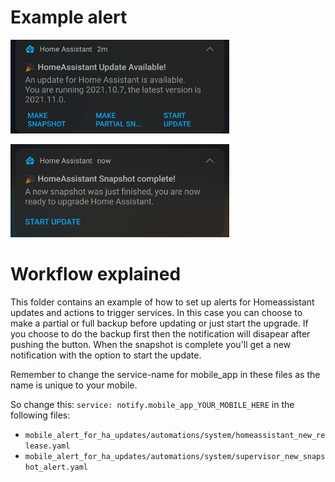 # Example alert

[<img src="images/example_usecase.jpg" width="350"/>](images/example_usecase.jpg)

[<img src="images/start_update.jpg" width="350"/>](images/start_update.jpg)

# Workflow explained

This folder contains an example of how to set up alerts for Homeassistant updates and actions to trigger services.
In this case you can choose to make a partial or full backup before updating or just start the upgrade.
If you choose to do the backup first then the notification will disapear after pushing the button.
When the snapshot is complete you'll get a new notification with the option to start the update.

Remember to change the service-name for mobile_app in these files as the name is unique to your mobile.

So change this: `service: notify.mobile_app_YOUR_MOBILE_HERE` in the following files:

- `mobile_alert_for_ha_updates/automations/system/homeassistant_new_release.yaml`
- `mobile_alert_for_ha_updates/automations/system/supervisor_new_snapshot_alert.yaml`
